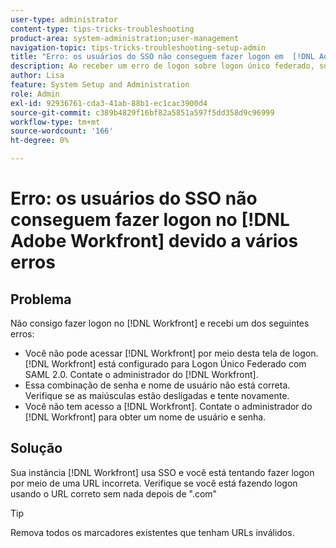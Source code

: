 ```yaml
---
user-type: administrator
content-type: tips-tricks-troubleshooting
product-area: system-administration;user-management
navigation-topic: tips-tricks-troubleshooting-setup-admin
title: "Erro: os usuários do SSO não conseguem fazer logon em  [!DNL Adobe Workfront] devido a vários erros"
description: Ao receber um erro de logon sobre logon único federado, sua combinação de nome de usuário/senha ou seu acesso à instância  [!DNL Workfront], the problem might be that your [!DNL Workfront]  usa SSO e você está tentando fazer logon usando uma URL incorreta.
author: Lisa
feature: System Setup and Administration
role: Admin
exl-id: 92936761-cda3-41ab-88b1-ec1cac3900d4
source-git-commit: c389b4829f16bf82a5851a597f5dd358d9c96999
workflow-type: tm+mt
source-wordcount: '166'
ht-degree: 0%

---
```


# Erro: os usuários do SSO não conseguem fazer logon no [!DNL Adobe Workfront] devido a vários erros

## Problema

Não consigo fazer logon no [!DNL Workfront] e recebi um dos seguintes erros:

* Você não pode acessar [!DNL Workfront] por meio desta tela de logon. [!DNL Workfront] está configurado para Logon Único Federado com SAML 2.0. Contate o administrador do [!DNL Workfront].
* Essa combinação de senha e nome de usuário não está correta. Verifique se as maiúsculas estão desligadas e tente novamente.
* Você não tem acesso a [!DNL Workfront]. Contate o administrador do [!DNL Workfront] para obter um nome de usuário e senha.

## Solução

Sua instância [!DNL Workfront] usa SSO e você está tentando fazer logon por meio de uma URL incorreta. Verifique se você está fazendo logon usando o URL correto sem nada depois de &quot;.com&quot;

>[!TIP]
>
>Remova todos os marcadores existentes que tenham URLs inválidos.
